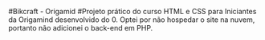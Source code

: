 #Bikcraft - Origamid
#Projeto prático do curso HTML e CSS para Iniciantes da Origamind desenvolvido do 0. Optei por não hospedar o site na nuvem, portanto não adicionei o back-end em PHP.
